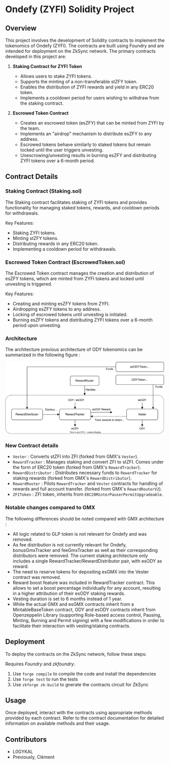 # Ondefy (ZYFI) Solidity Project

## Overview

This project involves the development of Solidity contracts to implement the tokenomics of Ondefy (ZYFI). The contracts are built using Foundry and are intended for deployment on the ZkSync network. The primary contracts developed in this project are:

1. **Staking Contract for ZYFI Token**
   - Allows users to stake ZYFI tokens.
   - Supports the minting of a non-transferable stZFY token.
   - Enables the distribution of ZYFI rewards and yield in any ERC20 token.
   - Implements a cooldown period for users wishing to withdraw from the staking contract.

2. **Escrowed Token Contract**
   - Creates an escrowed token (esZFY) that can be minted from ZYFI by the team.
   - Implements an "airdrop" mechanism to distribute esZFY to any address.
   - Escrowed tokens behave similarly to staked tokens but remain locked until the user triggers unvesting.
   - Unescrowing/unvesting results in burning esZFY and distributing ZYFI tokens over a 6-month period.

## Contract Details

### Staking Contract (Staking.sol)

The Staking contract facilitates staking of ZYFI tokens and provides functionality for managing staked tokens, rewards, and cooldown periods for withdrawals.

Key Features:

- Staking ZYFI tokens.
- Minting stZFY tokens.
- Distributing rewards in any ERC20 token.
- Implementing a cooldown period for withdrawals.

### Escrowed Token Contract (EscrowedToken.sol)

The Escrowed Token contract manages the creation and distribution of esZFY tokens, which are minted from ZYFI tokens and locked until unvesting is triggered.

Key Features:

- Creating and minting esZFY tokens from ZYFI.
- Airdropping esZFY tokens to any address.
- Locking of escrowed tokens until unvesting is initiated.
- Burning esZFY tokens and distributing ZYFI tokens over a 6-month period upon unvesting.

### Architecture
The architecture previous architecture of ODY tokenomics can be summarized in the following figure :

![](assets/ody-architecture.svg)  
 
### New Contract details
- `Vester` : Converts stZFI into ZFI (forked from GMX's `Vester`).
- `RewardTracker` : Manages staking and convert ZFI to stZFI. Comes under the form of ERC20 token (forked from GMX's `RewardTracker`).
- `RewardDistributor` : Distributes necessary funds to `RewardTracker` for staking rewards (forked from GMX's `RewardDistributor`).
- `RewardRouter` : Pilots `RewardTracker` and `Vester` contracts for handling of rewards and full account transfer. (forked from GMX's `RewardRouterV2`).
- `ZFIToken` : ZFI token, inherits from `ERC20MinterPauserPermitUpgradeable`.

### Notable changes compared to GMX

The following differences should be noted compared with GMX architecture :
- All logic related to GLP token is not relevant for Ondefy and was removed.
- As fee distribution is not currently relevant for Ondefy, bonusGmxTracker and feeGmxTracker as well as their corresponding distributors were removed. The current staking architecture only includes a single RewardTracker/RewardDistributor pair, with esODY as reward.
- The need to reserve tokens for depositing esGMX into the Vester contract was removed.
- Reward boost feature was included in RewardTracker contract. This allows to set a boost percentage individually for any account, resulting in a higher attribution of their esODY staking rewards.
- Vesting duration is set to 6 months instead of 1 year.
- While the actual GMX and esGMX contracts inherit from a MintableBaseToken contract, ODY and esODY contracts inherit from Openzeppelin Library (supporting Role-based access control, Pausing, Minting, Burning and Permit signing) with a few modifications in order to facilitate their interaction with vesting/staking contracts.

## Deployment

To deploy the contracts on the ZkSync network, follow these steps:

Requires *Foundry* and *zkfoundry*.

1. Use `forge compile` to compile the code and install the dependencies
2. Use `forge test` to run the tests
3. Use `zkforge zk-build` to gnerate the contracts circuit for ZkSync

## Usage

Once deployed, interact with the contracts using appropriate methods provided by each contract. Refer to the contract documentation for detailed information on available methods and their usage.

## Contributors

- L0GYKAL
- Previously, Clément